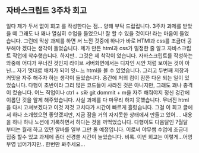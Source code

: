 ## 자바스크립트 3주차  회고 
일다 제가 두서 없이 회고 를 작성한다는 점... 양해 부탁 드립립니다. 
3주차 과제를 받았을 떼 그래도 나 꽤나 열심히 수업을 들었으니! 잘 할 수 있을 것이다! 라는 마음이 들었습니다. 
그런데 막상 과제를 하면 서 느낀   것중에 하나가 바로 HTMl과 css를 조금더 공부해야 겠다는 생각이 들었습니다. 
제가 만든 html과 css가 멀정한 줄 알고 자바스크립트 작업에 착수햇습니다. 하지만.. 그것은 제 착각이 었습니다.
자바스크립트를 작성하는 와중에 어디가 무너진 것인지 라이브 서버화면에서는 디자인 시안 처럼 보이는 것이 아닌... 
자기 멋대로 배치가 되어 잇ㄴ느 html을 볼 수 있었습니다. 
그리고 두번째 저장과 커밋을 자주 해주자 하는 생각이 들었습니다. 
중간에 저의 컴이 잠깐 다운 되는 일이 있었습니다. 
다행이 초반이라 그리 많은 코드들이 사라진 것은 아니지만, 그래도 꽤나 충격이 컸습니다. 
어느 직업이나 ctrl + s와 git dommit + m을 자주 해줘야지 정신 겅간에 이롭단 것을 알게 해주었습니다. 
사실 과제를 다 마무리 하지 못했습니다. 
무너진 html을 다시 고쳐보겠다고 이것 저것 고치다가 시간이 빠르게 흘렀습니다. 
그걸 이 회고 글에서 하나 소개했으면 좋앗겠지만, 지금 잠을 거의 자지못한 상태에서 만들고 있어.... 
내용을 하나 하나 노션에 기록하면서 하다는 것을 까먹었습니다.
다행이도 다음달인 7월달 부터는 월래 하고 있던 알바를 일부 그만 둘 예정입니다. 
이로써 야무쌤 수업에 조금더 집중 할수 있고 과제에 좀더 신경쓸 시간이 늘었습니다. 
비록. 이번 회고는 이렇게...어영부영 넘어가지만.. 한번만 봐주세요...